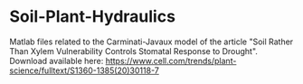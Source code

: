 # Soil-Plant-Hydraulics
Matlab files related to the Carminati-Javaux model of the article "Soil Rather Than Xylem Vulnerability Controls Stomatal Response to Drought". Download available here: https://www.cell.com/trends/plant-science/fulltext/S1360-1385(20)30118-7
